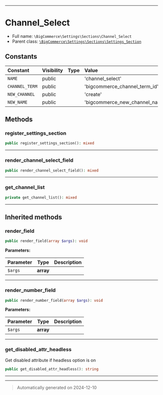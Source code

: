 ***

# Channel_Select





* Full name: `\BigCommerce\Settings\Sections\Channel_Select`
* Parent class: [`\BigCommerce\Settings\Sections\Settings_Section`](./Settings_Section.md)


## Constants

| Constant | Visibility | Type | Value |
|:---------|:-----------|:-----|:------|
|`NAME`|public| |&#039;channel_select&#039;|
|`CHANNEL_TERM`|public| |&#039;bigcommerce_channel_term_id&#039;|
|`NEW_CHANNEL`|public| |&#039;create&#039;|
|`NEW_NAME`|public| |&#039;bigcommerce_new_channel_name&#039;|


## Methods


### register_settings_section



```php
public register_settings_section(): mixed
```












***

### render_channel_select_field



```php
public render_channel_select_field(): mixed
```












***

### get_channel_list



```php
private get_channel_list(): mixed
```












***


## Inherited methods


### render_field



```php
public render_field(array $args): void
```








**Parameters:**

| Parameter | Type | Description |
|-----------|------|-------------|
| `$args` | **array** |  |





***

### render_number_field



```php
public render_number_field(array $args): void
```








**Parameters:**

| Parameter | Type | Description |
|-----------|------|-------------|
| `$args` | **array** |  |





***

### get_disabled_attr_headless

Get disabled attribute if headless option is on

```php
public get_disabled_attr_headless(): string
```












***


***
> Automatically generated on 2024-12-10
